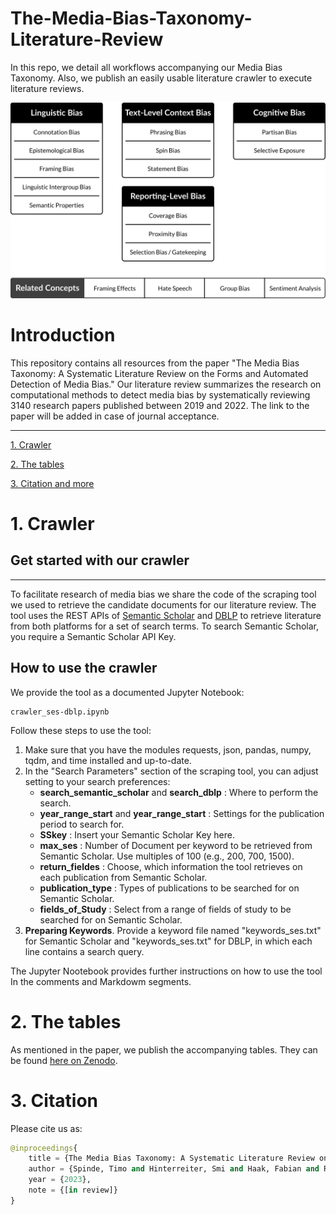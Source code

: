 # The-Media-Bias-Taxonomy-Literature-Review
In this repo, we detail all workflows accompanying our Media Bias Taxonomy. Also, we publish an easily usable literature crawler to execute literature reviews. 

![d](figures/framework.png)

# Introduction
This repository contains all resources from the paper "The Media Bias Taxonomy: A Systematic Literature Review on the Forms and Automated Detection of Media Bias." Our literature review summarizes the research on computational methods to detect media bias by systematically reviewing 3140 research papers published between 2019 and 2022. The link to the paper will be added in case of journal acceptance. 

___

[1. Crawler](#1-crawler)
   
[2. The tables](#2-tables)

[3. Citation and more](#3-more)

# 1. Crawler
## Get started with our crawler
___
To facilitate research of media bias we share the code of the scraping tool we used to retrieve the candidate documents for our literature review. The tool uses the REST APIs of [Semantic Scholar](https://www.semanticscholar.org/) and [DBLP](https://dblp.org/) to retrieve literature from both platforms for a set of search terms. To search Semantic Scholar, you require a Semantic Scholar API Key.

## How to use the crawler
We provide the tool as a documented Jupyter Notebook:
```
crawler_ses-dblp.ipynb
```


Follow these steps to use the tool:
1. Make sure that you have the modules requests, json, pandas, numpy, tqdm, and time installed and up-to-date.
2. In the "Search Parameters" section of the scraping tool, you can adjust setting to your search preferences:
   - **search_semantic_scholar** and **search_dblp** : Where to perform the search.
   - **year_range_start** and **year_range_start** : Settings for the publication period to search for.
   - **SSkey** : Insert your Semantic Scholar Key here.
   - **max_ses** : Number of Document per keyword to be retrieved from Semantic Scholar. Use multiples of 100 (e.g., 200, 700, 1500).
   - **return_fieldes** : Choose, which information the tool retrieves on each publication from Semantic Scholar.
   - **publication_type** : Types of publications to be searched for on Semantic Scholar.
   - **fields_of_Study** : Select from a range of fields of study to be searched for on Semantic Scholar.
3. **Preparing Keywords**. Provide a keyword file named "keywords_ses.txt" for Semantic Scholar and "keywords_ses.txt" for DBLP, in which each line contains a search query.

The Jupyter Nootebook provides further instructions on how to use the tool In the comments and Markdowm segments.

# 2. The tables
As mentioned in the paper, we publish the accompanying tables. They can be found [here on Zenodo](https://zenodo.org/deposit/7707761).

# 3. Citation
Please cite us as:
```python
@inproceedings{
    title = {The Media Bias Taxonomy: A Systematic Literature Review on the Forms and Automated Detection of Media Bias.},
    author = {Spinde, Timo and Hinterreiter, Smi and Haak, Fabian and Ruas, Terry and Giese, Helge and Meuschke, Norman and Gipp, Bela},
    year = {2023},
    note = {[in review]}
}
```

